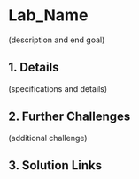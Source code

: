 # Lab_Name

(description and end goal)

## 1. Details

(specifications and details)

## 2. Further Challenges

(additional challenge)

## 3. Solution Links
